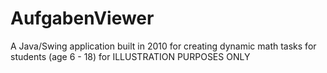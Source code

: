 # AufgabenViewer
A Java/Swing application built in 2010 for creating dynamic math tasks for students (age 6 - 18) for ILLUSTRATION PURPOSES ONLY
